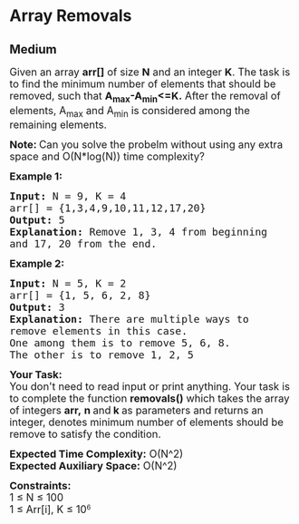 # Array Removals
## Medium 
<div class="problems_problem_content__Xm_eO"><p><span style="font-size:18px">Given an array <strong>arr[]</strong> of size <strong>N</strong> and an integer <strong>K</strong>. The task is to&nbsp;find the minimum number of elements that should be removed, such that <strong>A<sub>max</sub>-A<sub>min</sub>&lt;=K.</strong> After the removal of elements, A<sub>max</sub>&nbsp;and A<sub>min</sub>&nbsp;is considered among the remaining elements.&nbsp;</span></p>

<p><strong><span style="font-size:18px">Note:&nbsp;</span></strong><span style="font-size:18px">Can you solve the probelm without using any extra space and O(N*log(N)) time complexity?</span></p>

<p><strong><span style="font-size:18px">Example 1:</span></strong></p>

<pre><span style="font-size:18px"><strong>Input: </strong>N = 9, K = 4<strong> </strong> 
arr[] = {1,3,4,9,10,11,12,17,20}
<strong>Output:</strong> 5
<strong>Explanation:</strong> Remove 1, 3, 4 from beginning
and 17, 20 from the end.</span></pre>

<p><strong><span style="font-size:18px">Example 2:</span></strong></p>

<pre><span style="font-size:18px"><strong>Input: </strong>N = 5, K = 2 
arr[] = {1, 5, 6, 2, 8} 
<strong>Output:</strong> 3
<strong>Explanation:</strong> There are multiple ways to
remove elements in this case.
One among them is to remove 5, 6, 8.
The other is to remove 1, 2, 5</span></pre>

<p><span style="font-size:18px"><strong>Your Task:</strong><br>
You don't need to read input or print anything. Your task is to complete the function&nbsp;<strong>removals()</strong>&nbsp;which takes the&nbsp;array of&nbsp;integers&nbsp;<strong>arr,</strong>&nbsp;<strong>n&nbsp;</strong>and<strong>&nbsp;k&nbsp;</strong>as parameters and returns an integer, denotes minimum number of elements should be remove to satisfy the condition.</span></p>

<p><span style="font-size:18px"><strong>Expected Time Complexity:</strong>&nbsp;O(N^2)<br>
<strong>Expected Auxiliary Space:</strong>&nbsp;O(N^2)</span></p>

<p><span style="font-size:18px"><strong>Constraints:</strong><br>
1&nbsp;≤ N ≤ 100</span><br>
<span style="font-size:18px">1 ≤ Arr[i], K ≤ 10</span><sup>6</sup></p>
</div>